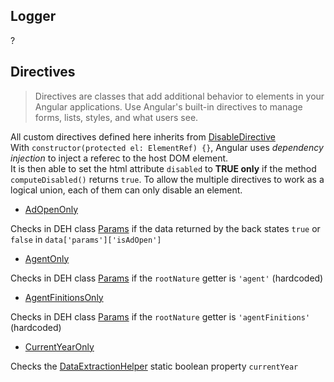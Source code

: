 ## Logger

?

## Directives

> Directives are classes that add additional behavior to elements in your Angular applications. Use Angular's built-in directives to manage forms, lists, styles, and what users see.

All custom directives defined here inherits from [DisableDirective](./disable-directive.directive.ts) <br>
With `constructor(protected el: ElementRef) {}`, Angular uses *dependency injection* to inject a referec to the host DOM element. <br>
It is then able to set the html attribute `disabled` to **TRUE only** if the method `computeDisabled()` returns `true`. To allow the multiple directives to work as a logical union, each of them can only disable an element. 

- [AdOpenOnly](./ad-open-only.directive.ts)

Checks in DEH class [Params](../middle/DataExtractionHelper.ts) if the data returned by the back states `true` or `false` in `data['params']['isAdOpen']`


- [AgentOnly](./agent-only.directive.ts)

Checks in DEH class [Params](../middle/DataExtractionHelper.ts) if the `rootNature` getter is `'agent'` (hardcoded)


- [AgentFinitionsOnly](./agent-finitions-only.directive.ts)

Checks in DEH class [Params](../middle/DataExtractionHelper.ts) if the `rootNature` getter is `'agentFinitions'` (hardcoded)


- [CurrentYearOnly](./current-year-only.directive.ts)

Checks the [DataExtractionHelper](../middle/DataExtractionHelper.ts) static boolean property `currentYear`